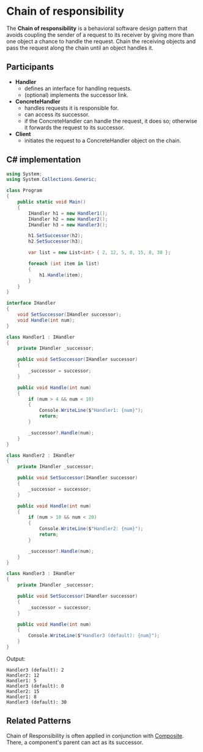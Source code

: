 # Chain of responsibility

The **Chain of responsibility** is a behavioral software design pattern that avoids coupling the sender of a request to its receiver by giving more than one object a chance to handle the request. Chain the receiving objects and pass the request along the chain until an object handles it.

## Participants

* **Handler**
  * defines an interface for handling requests.
  * (optional) implements the successor link.
* **ConcreteHandler**
  * handles requests it is responsible for.
  * can access its successor.
  * if the ConcreteHandler can handle the request, it does so; otherwise it forwards the request to its successor.
* **Client**
  * initiates the request to a ConcreteHandler object on the chain.

## C# implementation

```csharp
using System;
using System.Collections.Generic;

class Program
{
    public static void Main()
    {
        IHandler h1 = new Handler1();
        IHandler h2 = new Handler2();
        IHandler h3 = new Handler3();

        h1.SetSuccessor(h2);
        h2.SetSuccessor(h3);

        var list = new List<int> { 2, 12, 5, 0, 15, 8, 30 };

        foreach (int item in list)
        {
            h1.Handle(item);
        }
    }
}

interface IHandler
{
    void SetSuccessor(IHandler successor);
    void Handle(int num);
}

class Handler1 : IHandler
{
    private IHandler _successor;

    public void SetSuccessor(IHandler successor)
    {
        _successor = successor;
    }

    public void Handle(int num)
    {
        if (num > 4 && num < 10)
        {
            Console.WriteLine($"Handler1: {num}");
            return;
        }

        _successor?.Handle(num);
    }
}

class Handler2 : IHandler
{
    private IHandler _successor;

    public void SetSuccessor(IHandler successor)
    {
        _successor = successor;
    }

    public void Handle(int num)
    {
        if (num > 10 && num < 20)
        {
            Console.WriteLine($"Handler2: {num}");
            return;
        }

        _successor?.Handle(num);
    }
}

class Handler3 : IHandler
{
    private IHandler _successor;

    public void SetSuccessor(IHandler successor)
    {
        _successor = successor;
    }

    public void Handle(int num)
    {
        Console.WriteLine($"Handler3 (default): {num}");
    }
}
```

Output:

```output
Handler3 (default): 2
Handler2: 12
Handler1: 5
Handler3 (default): 0
Handler2: 15
Handler1: 8
Handler3 (default): 30
```

## Related Patterns

Chain of Responsibility is often applied in conjunction with [Composite](composite.md). There, a component's parent can act as its successor.
